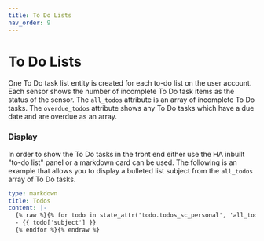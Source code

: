 ```yaml
---
title: To Do Lists
nav_order: 9
---
```


# To Do Lists

One To Do task list entity is created for each to-do list on the user account. Each sensor shows the number of incomplete To Do task items as the status of the sensor. The `all_todos` attribute is an array of incomplete To Do tasks. The `overdue_todos` attribute shows any To Do tasks which have a due date and are overdue as an array.

### Display
In order to show the To Do tasks in the front end either use the HA inbuilt "to-do list" panel or a markdown card can be used. The following is an example that allows you to display a bulleted list subject from the `all_todos` array of To Do tasks.

```yaml
type: markdown
title: Todos
content: |-
  {% raw %}{% for todo in state_attr('todo.todos_sc_personal', 'all_todos') -%}
  - {{ todo['subject'] }}
  {% endfor %}{% endraw %}
```
